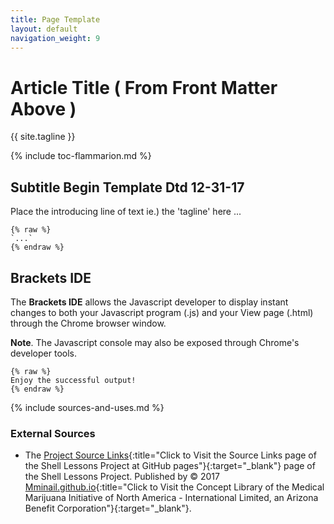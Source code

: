 ```yaml
---
title: Page Template
layout: default
navigation_weight: 9
---
```

# Article Title ( From Front Matter Above )

{{ site.tagline }}

{% include toc-flammarion.md %}

## Subtitle Begin Template Dtd 12-31-17

Place the introducing line of text ie.) the 'tagline' here ...

```liquid
{% raw %}
`...`
{% endraw %}
```

## Brackets IDE

The **Brackets IDE** allows the Javascript developer to display instant changes to both your Javascript program (.js) and your View page (.html) through the Chrome browser window.

**Note**. The Javascript console may also be exposed through Chrome's developer tools.

```liquid
{% raw %}
Enjoy the successful output!
{% endraw %}
```

{% include sources-and-uses.md %}

### External Sources

- The [Project Source Links](https://mminail.github.io/Shell/Source-Shell-Links.htm){:title="Click to Visit the Source Links page of the Shell Lessons Project at GitHub pages"}{:target="_blank"} page of the Shell Lessons Project. Published by © 2017 [Mminail.github.io](https://mminail.github.io/){:title="Click to Visit the Concept Library of the Medical Marijuana Initiative of North America - International Limited, an Arizona Benefit Corporation"}{:target="_blank"}.

